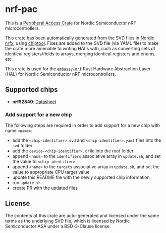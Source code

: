 # nrf-pac

This is a [Peripheral Access Crate](https://rust-embedded.github.io/book/start/registers.html) for Nordic Semiconductor nRF microcontrollers.

This crate has been automatically generated from the SVD files in [Nordic nrfx](https://github.com/NordicSemiconductor/nrfx/blob/master/mdk/), using [chiptool](https://github.com/embassy-rs/chiptool/). Fixes are added to the SVD file (via YAML file) to make the crate more amenable to writing HALs with, such as converting sets of identical registers/fields to arrays, merging identical registers and enums, etc.

This crate is used for the [`embassy-nrf`](github.com/embassy-rs/embassy/) Rust Hardware Abstraction Layer (HAL) for Nordic Semiconductor nRF microcontrollers.

## Supported chips

- **nrf52840**: [Datasheet](https://docs-be.nordicsemi.com/bundle/ps_nrf52840/attach/nRF52840_PS_v1.10.pdf?_LANG=enus)

### Add support for a new chip

The following steps are required in order to add support for a new chip with name `<name>`:

- add the `<chip-identifier>.svd` and `<chip-identifier>.yaml` files into the `svd` folder
- add the `device-<chip-identifier>.x` file into the root folder
- append `<name>` to the `identifiers` associative array in `update.sh`, and set the value to `<chip-identifier>`
- append `<name>` to the `targets` associative array in `update.sh`, and set the value to appropriate CPU target value
- update this README file with the newly supported chip information
- run `update.sh`
- create PR with the updated files

## License

The contents of this crate are auto-generated and licensed under the same terms as the underlying SVD file, which is licensed by Nordic Semiconductor ASA under a BSD-3-Clause license.